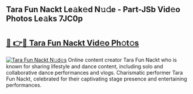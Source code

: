 ## Tara Fun Nackt Le𝚊k𝚎d N𝚞𝚍e - Part-JSb Vid𝚎o Photos Le𝚊ks 7JC0p

# <h2><a href="http://fb1vrp.evod.top/?m=Tara+Fun+Nackt">🔗 👉🔴 Tara Fun Nackt Vid𝚎o Ph𝚘t𝚘s</a></h2>

[![Tara Fun Nackt N𝚞d𝚎s](https://i.imgur.com/8V9OHl7.gif)](http://fb1vrp.evod.top/?m=Tara+Fun+Nackt)
Online content creator Tara Fun Nackt who is known for sharing lifestyle and dance content, including solo and collaborative dance performances and vlogs. Charismatic performer Tara Fun Nackt, celebrated for their captivating stage presence and entertaining performances. 
